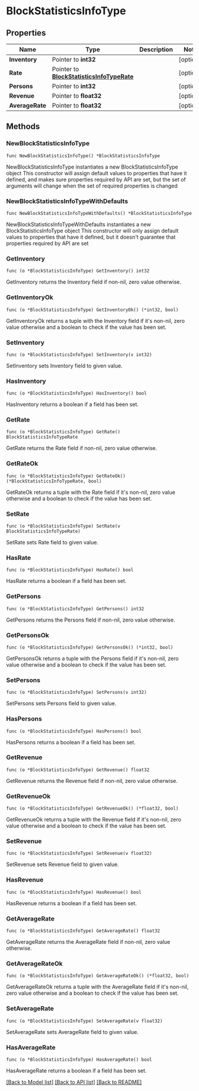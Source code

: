 # BlockStatisticsInfoType

## Properties

Name | Type | Description | Notes
------------ | ------------- | ------------- | -------------
**Inventory** | Pointer to **int32** |  | [optional] 
**Rate** | Pointer to [**BlockStatisticsInfoTypeRate**](BlockStatisticsInfoTypeRate.md) |  | [optional] 
**Persons** | Pointer to **int32** |  | [optional] 
**Revenue** | Pointer to **float32** |  | [optional] 
**AverageRate** | Pointer to **float32** |  | [optional] 

## Methods

### NewBlockStatisticsInfoType

`func NewBlockStatisticsInfoType() *BlockStatisticsInfoType`

NewBlockStatisticsInfoType instantiates a new BlockStatisticsInfoType object
This constructor will assign default values to properties that have it defined,
and makes sure properties required by API are set, but the set of arguments
will change when the set of required properties is changed

### NewBlockStatisticsInfoTypeWithDefaults

`func NewBlockStatisticsInfoTypeWithDefaults() *BlockStatisticsInfoType`

NewBlockStatisticsInfoTypeWithDefaults instantiates a new BlockStatisticsInfoType object
This constructor will only assign default values to properties that have it defined,
but it doesn't guarantee that properties required by API are set

### GetInventory

`func (o *BlockStatisticsInfoType) GetInventory() int32`

GetInventory returns the Inventory field if non-nil, zero value otherwise.

### GetInventoryOk

`func (o *BlockStatisticsInfoType) GetInventoryOk() (*int32, bool)`

GetInventoryOk returns a tuple with the Inventory field if it's non-nil, zero value otherwise
and a boolean to check if the value has been set.

### SetInventory

`func (o *BlockStatisticsInfoType) SetInventory(v int32)`

SetInventory sets Inventory field to given value.

### HasInventory

`func (o *BlockStatisticsInfoType) HasInventory() bool`

HasInventory returns a boolean if a field has been set.

### GetRate

`func (o *BlockStatisticsInfoType) GetRate() BlockStatisticsInfoTypeRate`

GetRate returns the Rate field if non-nil, zero value otherwise.

### GetRateOk

`func (o *BlockStatisticsInfoType) GetRateOk() (*BlockStatisticsInfoTypeRate, bool)`

GetRateOk returns a tuple with the Rate field if it's non-nil, zero value otherwise
and a boolean to check if the value has been set.

### SetRate

`func (o *BlockStatisticsInfoType) SetRate(v BlockStatisticsInfoTypeRate)`

SetRate sets Rate field to given value.

### HasRate

`func (o *BlockStatisticsInfoType) HasRate() bool`

HasRate returns a boolean if a field has been set.

### GetPersons

`func (o *BlockStatisticsInfoType) GetPersons() int32`

GetPersons returns the Persons field if non-nil, zero value otherwise.

### GetPersonsOk

`func (o *BlockStatisticsInfoType) GetPersonsOk() (*int32, bool)`

GetPersonsOk returns a tuple with the Persons field if it's non-nil, zero value otherwise
and a boolean to check if the value has been set.

### SetPersons

`func (o *BlockStatisticsInfoType) SetPersons(v int32)`

SetPersons sets Persons field to given value.

### HasPersons

`func (o *BlockStatisticsInfoType) HasPersons() bool`

HasPersons returns a boolean if a field has been set.

### GetRevenue

`func (o *BlockStatisticsInfoType) GetRevenue() float32`

GetRevenue returns the Revenue field if non-nil, zero value otherwise.

### GetRevenueOk

`func (o *BlockStatisticsInfoType) GetRevenueOk() (*float32, bool)`

GetRevenueOk returns a tuple with the Revenue field if it's non-nil, zero value otherwise
and a boolean to check if the value has been set.

### SetRevenue

`func (o *BlockStatisticsInfoType) SetRevenue(v float32)`

SetRevenue sets Revenue field to given value.

### HasRevenue

`func (o *BlockStatisticsInfoType) HasRevenue() bool`

HasRevenue returns a boolean if a field has been set.

### GetAverageRate

`func (o *BlockStatisticsInfoType) GetAverageRate() float32`

GetAverageRate returns the AverageRate field if non-nil, zero value otherwise.

### GetAverageRateOk

`func (o *BlockStatisticsInfoType) GetAverageRateOk() (*float32, bool)`

GetAverageRateOk returns a tuple with the AverageRate field if it's non-nil, zero value otherwise
and a boolean to check if the value has been set.

### SetAverageRate

`func (o *BlockStatisticsInfoType) SetAverageRate(v float32)`

SetAverageRate sets AverageRate field to given value.

### HasAverageRate

`func (o *BlockStatisticsInfoType) HasAverageRate() bool`

HasAverageRate returns a boolean if a field has been set.


[[Back to Model list]](../README.md#documentation-for-models) [[Back to API list]](../README.md#documentation-for-api-endpoints) [[Back to README]](../README.md)


